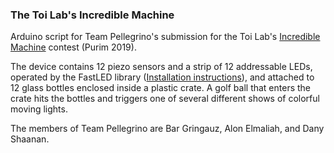 
### The Toi Lab's Incredible Machine

Arduino script for Team Pellegrino's submission for the Toi Lab's [Incredible Machine](https://www.toilab.org/machine) contest (Purim 2019).

The device contains 12 piezo sensors and a strip of 12 addressable LEDs, operated by the FastLED library ([Installation instructions](https://classes.engineering.wustl.edu/ese205/core/index.php?title=LED_Control_with_FastLED_Library_%2B_Arduino)), and attached to 12 glass bottles enclosed inside a plastic crate. A golf ball that enters the crate hits the bottles and triggers one of several different shows of colorful moving lights.

The members of Team Pellegrino are Bar Gringauz, Alon Elmaliah, and Dany Shaanan.
